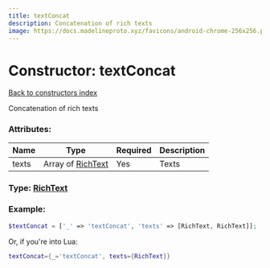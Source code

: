 ```yaml
---
title: textConcat
description: Concatenation of rich texts
image: https://docs.madelineproto.xyz/favicons/android-chrome-256x256.png
---
```

# Constructor: textConcat  
[Back to constructors index](index.md)



Concatenation of rich texts

### Attributes:

| Name     |    Type       | Required | Description |
|----------|---------------|----------|-------------|
|texts|Array of [RichText](../types/RichText.md) | Yes|Texts|



### Type: [RichText](../types/RichText.md)


### Example:

```php
$textConcat = ['_' => 'textConcat', 'texts' => [RichText, RichText]];
```  


Or, if you're into Lua:

```lua
textConcat={_='textConcat', texts={RichText}}

```


